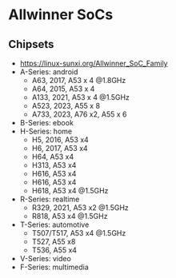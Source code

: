 Allwinner SoCs
==============

## Chipsets

- <https://linux-sunxi.org/Allwinner_SoC_Family>
- A-Series: android
  - A63, 2017, A53 x 4 @1.8GHz
  - A64, 2015, A53 x 4
  - A133, 2021, A53 x 4 @1.5GHz
  - A523, 2023, A55 x 8
  - A733, 2023, A76 x2, A55 x 6
- B-Series: ebook
- H-Series: home
  - H5, 2016, A53 x4
  - H6, 2017, A53 x4
  - H64, A53 x4
  - H313, A53 x4
  - H616, A53 x4
  - H616, A53 x4
  - H618, A53 x4 @1.5GHz
- R-Series: realtime
  - R329, 2021, A53 x2 @1.5GHz
  - R818, A53 x4 @1.5GHz
- T-Series: automotive
  - T507/T517, A53 x4 @1.5GHz
  - T527, A55 x8
  - T536, A55 x4
- V-Series: video
- F-Series: multimedia

